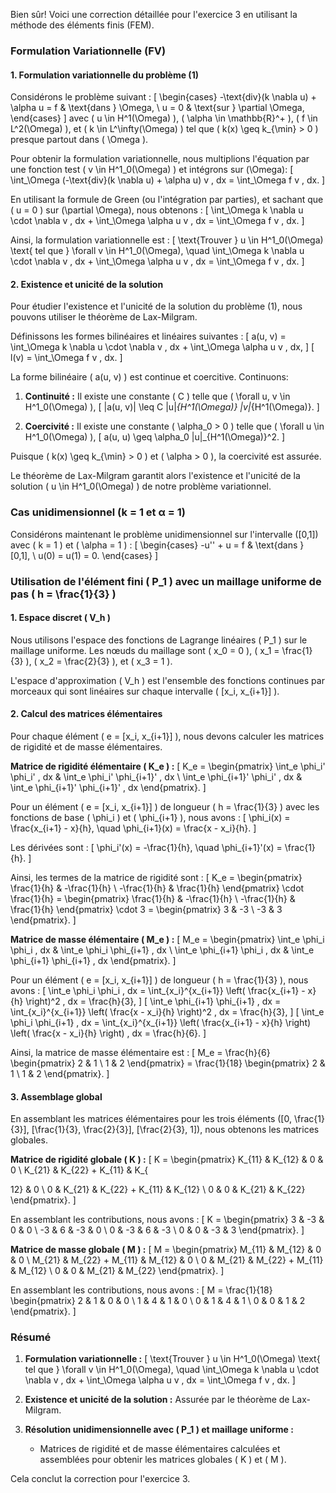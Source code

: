 Bien sûr! Voici une correction détaillée pour l'exercice 3 en utilisant la méthode des éléments finis (FEM).

### Formulation Variationnelle (FV)

#### 1. Formulation variationnelle du problème (1)

Considérons le problème suivant :
\[ \begin{cases}
-\text{div}(k \nabla u) + \alpha u = f & \text{dans } \Omega, \\
u = 0 & \text{sur } \partial \Omega,
\end{cases} \]
avec \( u \in H^1(\Omega) \), \( \alpha \in \mathbb{R}^+ \), \( f \in L^2(\Omega) \), et \( k \in L^\infty(\Omega) \) tel que \( k(x) \geq k_{\min} > 0 \) presque partout dans \( \Omega \).

Pour obtenir la formulation variationnelle, nous multiplions l'équation par une fonction test \( v \in H^1_0(\Omega) \) et intégrons sur \(\Omega\):
\[ \int_\Omega (-\text{div}(k \nabla u) + \alpha u) v \, dx = \int_\Omega f v \, dx. \]

En utilisant la formule de Green (ou l'intégration par parties), et sachant que \( u = 0 \) sur \(\partial \Omega\), nous obtenons :
\[ \int_\Omega k \nabla u \cdot \nabla v \, dx + \int_\Omega \alpha u v \, dx = \int_\Omega f v \, dx. \]

Ainsi, la formulation variationnelle est :
\[ \text{Trouver } u \in H^1_0(\Omega) \text{ tel que } \forall v \in H^1_0(\Omega), \quad \int_\Omega k \nabla u \cdot \nabla v \, dx + \int_\Omega \alpha u v \, dx = \int_\Omega f v \, dx. \]

#### 2. Existence et unicité de la solution

Pour étudier l'existence et l'unicité de la solution du problème (1), nous pouvons utiliser le théorème de Lax-Milgram.

Définissons les formes bilinéaires et linéaires suivantes :
\[ a(u, v) = \int_\Omega k \nabla u \cdot \nabla v \, dx + \int_\Omega \alpha u v \, dx, \]
\[ l(v) = \int_\Omega f v \, dx. \]

La forme bilinéaire \( a(u, v) \) est continue et coercitive. Continuons:
1. **Continuité :** Il existe une constante \( C \) telle que \( \forall u, v \in H^1_0(\Omega) \),
\[ |a(u, v)| \leq C \|u\|_{H^1(\Omega)} \|v\|_{H^1(\Omega)}. \]

2. **Coercivité :** Il existe une constante \( \alpha_0 > 0 \) telle que \( \forall u \in H^1_0(\Omega) \),
\[ a(u, u) \geq \alpha_0 \|u\|_{H^1(\Omega)}^2. \]

Puisque \( k(x) \geq k_{\min} > 0 \) et \( \alpha > 0 \), la coercivité est assurée.

Le théorème de Lax-Milgram garantit alors l'existence et l'unicité de la solution \( u \in H^1_0(\Omega) \) de notre problème variationnel.

### Cas unidimensionnel (k = 1 et α = 1)

Considérons maintenant le problème unidimensionnel sur l'intervalle \([0,1]\) avec \( k = 1 \) et \( \alpha = 1 \) :
\[ \begin{cases}
-u'' + u = f & \text{dans } [0,1], \\
u(0) = u(1) = 0.
\end{cases} \]

### Utilisation de l'élément fini \( P_1 \) avec un maillage uniforme de pas \( h = \frac{1}{3} \)

#### 1. Espace discret \( V_h \)

Nous utilisons l'espace des fonctions de Lagrange linéaires \( P_1 \) sur le maillage uniforme. Les nœuds du maillage sont \( x_0 = 0 \), \( x_1 = \frac{1}{3} \), \( x_2 = \frac{2}{3} \), et \( x_3 = 1 \).

L'espace d'approximation \( V_h \) est l'ensemble des fonctions continues par morceaux qui sont linéaires sur chaque intervalle \( [x_i, x_{i+1}] \).

#### 2. Calcul des matrices élémentaires

Pour chaque élément \( e = [x_i, x_{i+1}] \), nous devons calculer les matrices de rigidité et de masse élémentaires.

**Matrice de rigidité élémentaire \( K_e \) :**
\[ K_e = \begin{pmatrix}
\int_e \phi_i' \phi_i' \, dx & \int_e \phi_i' \phi_{i+1}' \, dx \\
\int_e \phi_{i+1}' \phi_i' \, dx & \int_e \phi_{i+1}' \phi_{i+1}' \, dx
\end{pmatrix}. \]

Pour un élément \( e = [x_i, x_{i+1}] \) de longueur \( h = \frac{1}{3} \) avec les fonctions de base \( \phi_i \) et \( \phi_{i+1} \), nous avons :
\[ \phi_i(x) = \frac{x_{i+1} - x}{h}, \quad \phi_{i+1}(x) = \frac{x - x_i}{h}. \]

Les dérivées sont :
\[ \phi_i'(x) = -\frac{1}{h}, \quad \phi_{i+1}'(x) = \frac{1}{h}. \]

Ainsi, les termes de la matrice de rigidité sont :
\[ K_e = \begin{pmatrix}
\frac{1}{h} & -\frac{1}{h} \\
-\frac{1}{h} & \frac{1}{h}
\end{pmatrix} \cdot \frac{1}{h} = \begin{pmatrix}
\frac{1}{h} & -\frac{1}{h} \\
-\frac{1}{h} & \frac{1}{h}
\end{pmatrix} \cdot 3 = \begin{pmatrix}
3 & -3 \\
-3 & 3
\end{pmatrix}. \]

**Matrice de masse élémentaire \( M_e \) :**
\[ M_e = \begin{pmatrix}
\int_e \phi_i \phi_i \, dx & \int_e \phi_i \phi_{i+1} \, dx \\
\int_e \phi_{i+1} \phi_i \, dx & \int_e \phi_{i+1} \phi_{i+1} \, dx
\end{pmatrix}. \]

Pour un élément \( e = [x_i, x_{i+1}] \) de longueur \( h = \frac{1}{3} \), nous avons :
\[ \int_e \phi_i \phi_i \, dx = \int_{x_i}^{x_{i+1}} \left( \frac{x_{i+1} - x}{h} \right)^2 \, dx = \frac{h}{3}, \]
\[ \int_e \phi_{i+1} \phi_{i+1} \, dx = \int_{x_i}^{x_{i+1}} \left( \frac{x - x_i}{h} \right)^2 \, dx = \frac{h}{3}, \]
\[ \int_e \phi_i \phi_{i+1} \, dx = \int_{x_i}^{x_{i+1}} \left( \frac{x_{i+1} - x}{h} \right) \left( \frac{x - x_i}{h} \right) \, dx = \frac{h}{6}. \]

Ainsi, la matrice de masse élémentaire est :
\[ M_e = \frac{h}{6} \begin{pmatrix}
2 & 1 \\
1 & 2
\end{pmatrix} = \frac{1}{18} \begin{pmatrix}
2 & 1 \\
1 & 2
\end{pmatrix}. \]

#### 3. Assemblage global

En assemblant les matrices élémentaires pour les trois éléments \([0, \frac{1}{3}], [\frac{1}{3}, \frac{2}{3}], [\frac{2}{3}, 1]\), nous obtenons les matrices globales.

**Matrice de rigidité globale \( K \) :**
\[ K = \begin{pmatrix}
K_{11} & K_{12} & 0 & 0 \\
K_{21} & K_{22} + K_{11} & K_{

12} & 0 \\
0 & K_{21} & K_{22} + K_{11} & K_{12} \\
0 & 0 & K_{21} & K_{22}
\end{pmatrix}. \]

En assemblant les contributions, nous avons :
\[ K = \begin{pmatrix}
3 & -3 & 0 & 0 \\
-3 & 6 & -3 & 0 \\
0 & -3 & 6 & -3 \\
0 & 0 & -3 & 3
\end{pmatrix}. \]

**Matrice de masse globale \( M \) :**
\[ M = \begin{pmatrix}
M_{11} & M_{12} & 0 & 0 \\
M_{21} & M_{22} + M_{11} & M_{12} & 0 \\
0 & M_{21} & M_{22} + M_{11} & M_{12} \\
0 & 0 & M_{21} & M_{22}
\end{pmatrix}. \]

En assemblant les contributions, nous avons :
\[ M = \frac{1}{18} \begin{pmatrix}
2 & 1 & 0 & 0 \\
1 & 4 & 1 & 0 \\
0 & 1 & 4 & 1 \\
0 & 0 & 1 & 2
\end{pmatrix}. \]

### Résumé

1. **Formulation variationnelle :**
\[ \text{Trouver } u \in H^1_0(\Omega) \text{ tel que } \forall v \in H^1_0(\Omega), \quad \int_\Omega k \nabla u \cdot \nabla v \, dx + \int_\Omega \alpha u v \, dx = \int_\Omega f v \, dx. \]

2. **Existence et unicité de la solution :** Assurée par le théorème de Lax-Milgram.

3. **Résolution unidimensionnelle avec \( P_1 \) et maillage uniforme :**
   - Matrices de rigidité et de masse élémentaires calculées et assemblées pour obtenir les matrices globales \( K \) et \( M \).

Cela conclut la correction pour l'exercice 3.
